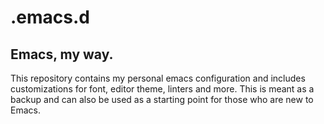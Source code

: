 # .emacs.d

## Emacs, my way.

This repository contains my personal emacs configuration and includes customizations for font, editor theme, linters and more. This is meant as a backup and can also be used as a starting point for those who are new to Emacs.
